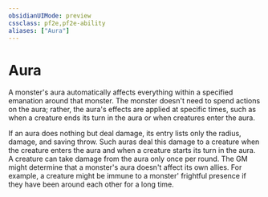 ```yaml
---
obsidianUIMode: preview
cssclass: pf2e,pf2e-ability
aliases: ["Aura"]
---
```

# Aura

A monster's aura automatically affects everything within a specified emanation around that monster. The monster doesn't need to spend actions on the aura; rather, the aura's effects are applied at specific times, such as when a creature ends its turn in the aura or when creatures enter the aura.

If an aura does nothing but deal damage, its entry lists only the radius, damage, and saving throw. Such auras deal this damage to a creature when the creature enters the aura and when a creature starts its turn in the aura. A creature can take damage from the aura only once per round. The GM might determine that a monster's aura doesn't affect its own allies. For example, a creature might be immune to a monster' frightful presence if they have been around each other for a long time.
